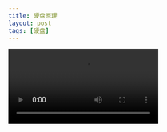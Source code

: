 ```yaml
---
title: 硬盘原理
layout: post
tags: [硬盘]
---
```


<video id="video" controls>
    <source src="/media/img/2018/Harddrive-engineerguy.ogv.360p.webm" type="video/webm">
    <track src="/media/img/2018/Harddrive-engineerguy.ogv.360p.vtt" srclang="en" kind="subtitles" label="English" default>
</video>